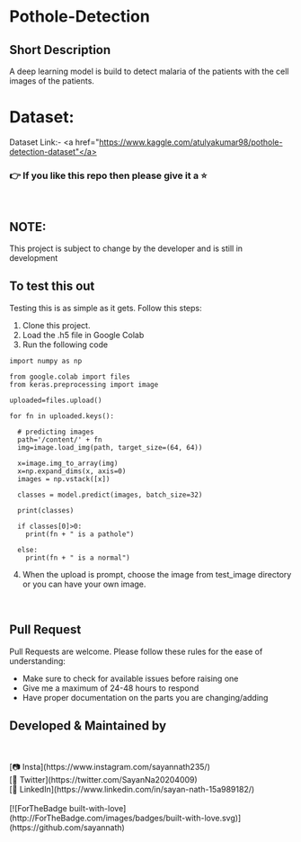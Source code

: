 # Pothole-Detection

## Short Description
A deep learning model is build to detect malaria of the patients with the cell images of the patients.
<br>

# Dataset:
Dataset Link:- <a href="https://www.kaggle.com/atulyakumar98/pothole-detection-dataset"</a>
<br>

### 👉 If you like this repo then please give it a ⭐️
<br>

## NOTE:
This project is subject to change by the developer and is still in development
<br>

## To test this out
Testing this is as simple as it gets. Follow this steps:
1. Clone this project.
2. Load the .h5 file in Google Colab
3. Run the following code
```
import numpy as np

from google.colab import files
from keras.preprocessing import image

uploaded=files.upload()

for fn in uploaded.keys():
 
  # predicting images
  path='/content/' + fn
  img=image.load_img(path, target_size=(64, 64))
  
  x=image.img_to_array(img)
  x=np.expand_dims(x, axis=0)
  images = np.vstack([x])
  
  classes = model.predict(images, batch_size=32)
  
  print(classes)
  
  if classes[0]>0:
    print(fn + " is a pathole")
    
  else:
    print(fn + " is a normal")
```
4. When the upload is prompt, choose the image from test_image directory or you can have your own image.
<br>

## Pull Request

Pull Requests are welcome. Please follow these rules for the ease of understanding:
* Make sure to check for available issues before raising one
* Give me a maximum of 24-48 hours to respond
* Have proper documentation on the parts you are changing/adding


## Developed & Maintained by
<br>
<br
[👨 Sayan Nath](https://sayan-nath.web.app/)<br>
[📷 Insta](https://www.instagram.com/sayannath235/)<br>
[🐤 Twitter](https://twitter.com/SayanNa20204009)<br>
[🧳 LinkedIn](https://www.linkedin.com/in/sayan-nath-15a989182/)
<br>
<br>
[![ForTheBadge built-with-love](http://ForTheBadge.com/images/badges/built-with-love.svg)](https://github.com/sayannath)
